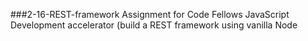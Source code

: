 ###2-16-REST-framework
Assignment for Code Fellows JavaScript Development accelerator (build a REST framework using vanilla Node
